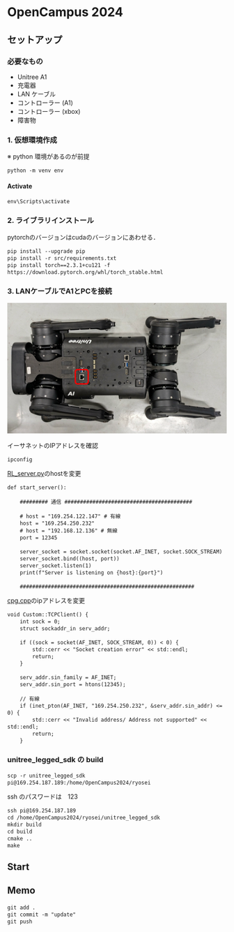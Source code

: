 # OpenCampus 2024



## セットアップ

### 必要なもの
- Unitree A1
- 充電器
- LAN ケーブル
- コントローラー (A1)
- コントローラー (xbox)
- 障害物


### 1. 仮想環境作成
※ python 環境があるのが前提
```
python -m venv env
```
#### Activate
```
env\Scripts\activate
```

### 2. ライブラリインストール

pytorchのバージョンはcudaのバージョンにあわせる．
```
pip install --upgrade pip
pip install -r src/requirements.txt
pip install torch==2.3.1+cu121 -f https://download.pytorch.org/whl/torch_stable.html
```

### 3. LANケーブルでA1とPCを接続

![LAN Port](./img/LAN_port.svg)

イーサネットのIPアドレスを確認
```
ipconfig
```

[RL_server.py](./src/RL_server.py)のhostを変更

```
def start_server():
    
    ######### 通信 #########################################
    
    # host = "169.254.122.147" # 有線
    host = "169.254.250.232"
    # host = "192.168.12.136" # 無線
    port = 12345

    server_socket = socket.socket(socket.AF_INET, socket.SOCK_STREAM)
    server_socket.bind((host, port))
    server_socket.listen(1)
    print(f"Server is listening on {host}:{port}")
    
    ########################################################
```

[cpg.cpp](src\unitree_legged_sdk\code\cpg.cpp)のipアドレスを変更

```
void Custom::TCPClient() {
    int sock = 0;
    struct sockaddr_in serv_addr;

    if ((sock = socket(AF_INET, SOCK_STREAM, 0)) < 0) {
        std::cerr << "Socket creation error" << std::endl;
        return;
    }

    serv_addr.sin_family = AF_INET;
    serv_addr.sin_port = htons(12345);

    // 有線
    if (inet_pton(AF_INET, "169.254.250.232", &serv_addr.sin_addr) <= 0) {
        std::cerr << "Invalid address/ Address not supported" << std::endl;
        return;
    }
```

### unitree_legged_sdk の build

```
scp -r unitree_legged_sdk pi@169.254.187.189:/home/OpenCampus2024/ryosei
```
ssh のパスワードは　123
```
ssh pi@169.254.187.189
cd /home/OpenCampus2024/ryosei/unitree_legged_sdk
mkdir build
cd build
cmake ..
make
```

## Start



## Memo
```
git add .
git commit -m "update"
git push
```